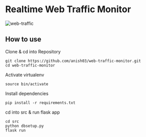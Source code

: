 # Realtime Web Traffic Monitor

![web-traffic](https://github.com/anish03/web-traffic-monitor/blob/master/web-traffic.png)

## How to use

Clone & cd into Repository
```
git clone https://github.com/anish03/web-traffic-monitor.git
cd web-traffic-monitor
```

Activate virtualenv
```
source bin/activate
```

Install dependencies
```
pip install -r requirements.txt
```

cd into src & run flask app
```
cd src
python dbsetup.py
flask run
```

